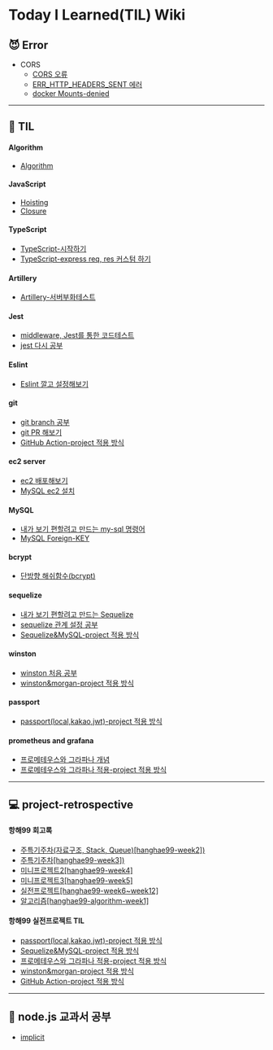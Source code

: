 # Today I Learned(TIL) Wiki

## 😈 Error

- CORS
  - [CORS 오류](./Error/corsErr.md)
  - [ERR_HTTP_HEADERS_SENT 에러](./Error/ERR_HTTP_HEADERS_SENT.md)
  - [docker Mounts-denied](./Error/docker-Mounts-denied/error.md)

---

## 📖 TIL

#### Algorithm

- [Algorithm](./Algorithm/README.md)

#### JavaScript

- [Hoisting](./study/Hoisting.md)
- [Closure](./study/Closure.md)

#### TypeScript

- [TypeScript-시작하기](./TypeScript/TypeScript_20211126.md)
- [TypeScript-express req, res 커스텀 하기](./TypeScript/TypeScript_20211127.md)

#### Artillery

- [Artillery-서버부화테스트](./Artillery/Artillery_20211124.md)

#### Jest

- [middleware, Jest를 통한 코드테스트](./Jest/Jest_20211010.md)
- [jest 다시 공부](./Jest/Jest_20211021.md)

#### Eslint

- [Eslint 깔고 설정해보기](./Eslint/Eslint_20211011.md)

#### git

- [git branch 공부](./git/git_20211012.md)
- [git PR 해보기](./git/git_20211016.md)
- [GitHub Action-project 적용 방식](./git/github_action_20211122.md)

#### ec2 server

- [ec2 배포해보기](./ec2/ec2_20211013.md)
- [MySQL ec2 설치](./ec2/ec2_20211020.md)

#### MySQL

- [내가 보기 편할려고 만드는 my-sql 명령어](./MySQL/MySQL_20211014.md)
- [MySQL Foreign-KEY](./MySQL/MySQL_20211018.md)

#### bcrypt

- [단방향 해쉬함수(bcrypt)](./bcrypt/bcrypt_20211014.md)

#### sequelize

- [내가 보기 편할려고 만드는 Sequelize](./sequelize/sequelize_20211015.md)
- [sequelize 관계 설정 공부](./sequelize/sequelize_20211024.md)
- [Sequelize&MySQL-project 적용 방식](./sequelize/sequelize&mysql/sequelize&mysql_20211111.md)

#### winston

- [winston 처음 공부](./winston/winston_20211019.md)
- [winston&morgan-project 적용 방식](./winston/winston&morgan/winston&morgan_20211118.md)

#### passport

- [passport(local,kakao,jwt)-project 적용 방식](./passport/passport_20211110.md)

#### prometheus and grafana

- [프로메테우스와 그라파나 개념](./prometheus&grafana/prometheus&grafana_20211114.md)
- [프로메테우스와 그라파나 적용-project 적용 방식](./prometheus&grafana/prometheus&grafana/prometheus&grafana_20211117.md)

---

## 💻 project-retrospective

#### 항해99 회고록

- [주특기주차(자료구조, Stack, Queue)[hanghae99-week2])](./project-retrospective/hanghae99-week2.md)
- [주특기주차[hanghae99-week3])](./project-retrospective/hanghae99-week3.md)
- [미니프로젝트2[hanghae99-week4]](./project-retrospective/hanghae99-week4.md)
- [미니프로젝트3[hanghae99-week5]](./project-retrospective/hanghae99-week5.md)
- [실전프로젝트[hanghae99-week6~week12]](./project-retrospective/hanghae99-mainProject/hanghae99-mainProject.md)
- [알고리즘[hanghae99-algorithm-week1]](./Algorithm/항해99/hanghae99-algorithm-week1.md)

#### 항해99 실전프로젝트 TIL

- [passport(local,kakao,jwt)-project 적용 방식](./passport/passport_20211110.md)
- [Sequelize&MySQL-project 적용 방식](./sequelize/sequelize&mysql/sequelize&mysql_20211111.md)
- [프로메테우스와 그라파나 적용-project 적용 방식](./prometheus&grafana/prometheus&grafana/prometheus&grafana_20211117.md)
- [winston&morgan-project 적용 방식](./winston/winston&morgan/winston&morgan_20211118.md)
- [GitHub Action-project 적용 방식](./git/github_action_20211122.md)

---

## 📕 node.js 교과서 공부

- [implicit](./node.js-book/node.js.md)
